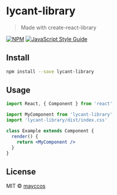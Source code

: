 # lycant-library

> Made with create-react-library

[![NPM](https://img.shields.io/npm/v/lycant-library.svg)](https://www.npmjs.com/package/lycant-library) [![JavaScript Style Guide](https://img.shields.io/badge/code_style-standard-brightgreen.svg)](https://standardjs.com)

## Install

```bash
npm install --save lycant-library
```

## Usage

```jsx
import React, { Component } from 'react'

import MyComponent from 'lycant-library'
import 'lycant-library/dist/index.css'

class Example extends Component {
  render() {
    return <MyComponent />
  }
}
```

## License

MIT © [mayccos](https://github.com/mayccos)
